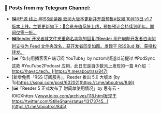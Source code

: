 ### 📰 Posts from my [Telegram Channel](https://t.me/s/aboutrss):
<!-- BLOG-POST-LIST:START -->
- [🖼#开源 线上 #RSS阅读器 蚁阅大版本更新并开启预售#蚁阅 10月15日 v1.7 版本上线，主要更新如下：🔸会员充值系统上线，预售预计会持续到明年，期间仅需一折...](https://t.me/aboutrss/849)
- [🖼Reeder 开发者就文件夹重命名功能的回复#Reeder 用户电邮开发者咨询何时支持为 Feed 文件夹改名，获开发者回复如图。发现于 RSSBud 群，获授权转发。](https://t.me/aboutrss/848)
- [🖼「如何用播客客户端订阅 YouTube」by nozomi频道以前提过 #PodSync 这款 #YouTube2Podcast 应用，此日志是自少数派上发现的一篇 #介绍 ：https://haysc.tech...](https://t.me/aboutrss/847)
- [新增免费「RSS 订阅服务」，Reeder 推出 5.0 大版本 [by Tp]https://sspai.com/post/63202](https://t.me/aboutrss/846)
- [🖼「Reeder 5 正式发布了 附简单使用情况」by 思有云 - IOIOXhttps://www.ioiox.com/archives/118.html发现于https://twitter.com/StilleShan/status/13173745...](https://t.me/aboutrss/845)
<!-- BLOG-POST-LIST:END -->

<!--
**AboutRSS/AboutRSS** is a ✨ _special_ ✨ repository because its `README.md` (this file) appears on your GitHub profile.

Here are some ideas to get you started:

- 🔭 I’m currently working on ...
- 🌱 I’m currently learning ...
- 👯 I’m looking to collaborate on ...
- 🤔 I’m looking for help with ...
- 💬 Ask me about ...
- 📫 How to reach me: ...
- 😄 Pronouns: ...
- ⚡ Fun fact: ...
-->
